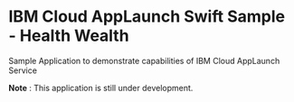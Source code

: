 # IBM Cloud AppLaunch Swift Sample - Health Wealth

Sample Application to demonstrate capabilities of IBM Cloud AppLaunch Service 

**Note** : This application is still under development.